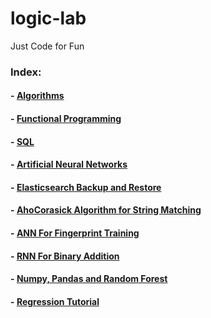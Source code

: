 # logic-lab
Just Code for Fun

### Index:
#### -   [Algorithms](https://github.com/shams-sam/logic-lab/tree/master/Algorithms)
#### -   [Functional Programming](https://github.com/shams-sam/logic-lab/tree/master/FunctionalProgramming)
#### -   [SQL](https://github.com/shams-sam/logic-lab/tree/master/SQL)
#### -   [Artificial Neural Networks](https://github.com/shams-sam/logic-lab/tree/master/ANN)
#### -   [Elasticsearch Backup and Restore](https://github.com/shams-sam/logic-lab/tree/master/ElasticsearchBackupAndRestore)
#### -   [AhoCorasick Algorithm for String Matching](https://github.com/shams-sam/logic-lab/tree/master/AhoCorasick)
#### -   [ANN For Fingerprint Training](https://github.com/shams-sam/logic-lab/tree/master/ANNForFingerprint)
#### -   [RNN For Binary Addition](https://github.com/shams-sam/logic-lab/tree/master/RNNForBinaryAddition)
#### -   [Numpy, Pandas and Random Forest](https://github.com/shams-sam/logic-lab/tree/master/NumpyAndPandasTutorial)
#### -   [Regression Tutorial](https://github.com/shams-sam/logic-lab/tree/master/RegressionTutorial)
